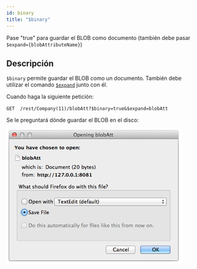 ```yaml
---
id: binary
title: "$binary"
---
```


Pase "true" para guardar el BLOB como documento (también debe pasar `$expand={blobAttributeName}`)

## Descripción

`$binary` permite guardar el BLOB como un documento.  También debe utilizar el comando [`$expand`]($expand.md) junto con él.

Cuando haga la siguiente petición:

```
GET  /rest/Company(11)/blobAtt?$binary=true&$expand=blobAtt
```

Se le preguntará dónde guardar el BLOB en el disco:

![](../assets/en/REST/binary.png)

